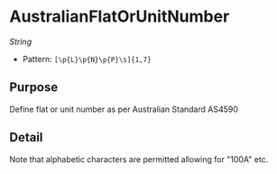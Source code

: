 # AustralianFlatOrUnitNumber

*String*

- Pattern: `[\p{L}\p{N}\p{P}\s]{1,7}`

## Purpose

Define flat or unit number as per Australian Standard AS4590

## Detail

Note that alphabetic characters are permitted allowing for "100A"  etc.